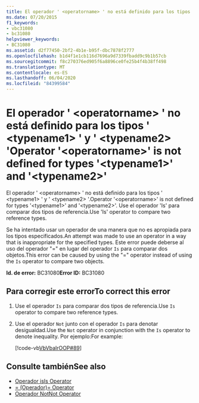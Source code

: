 ```yaml
---
title: El operador ' <operatorname> ' no está definido para los tipos ' <typename1> ' y ' <typename2> '
ms.date: 07/20/2015
f1_keywords:
- vbc31080
- bc31080
helpviewer_keywords:
- BC31080
ms.assetid: d2f77450-2bf2-4b1e-b95f-dbc7878f2777
ms.openlocfilehash: b1d4f1e1cb116d7696a9d7339fbadd9c9b1b57cb
ms.sourcegitcommit: f8c270376ed905f6a8896ce0fe25b4f4b38ff498
ms.translationtype: MT
ms.contentlocale: es-ES
ms.lasthandoff: 06/04/2020
ms.locfileid: "84399584"
---
```

# <a name="operator-operatorname-is-not-defined-for-types-typename1-and-typename2"></a><span data-ttu-id="68cbe-102">El operador ' \<operatorname> ' no está definido para los tipos ' \<typename1> ' y ' \<typename2> '</span><span class="sxs-lookup"><span data-stu-id="68cbe-102">Operator '\<operatorname>' is not defined for types '\<typename1>' and '\<typename2>'</span></span>
<span data-ttu-id="68cbe-103">El operador ' \<operatorname> ' no está definido para los tipos ' \<typename1> ' y ' \<typename2> '.</span><span class="sxs-lookup"><span data-stu-id="68cbe-103">Operator '\<operatorname>' is not defined for types '\<typename1>' and '\<typename2>'.</span></span> <span data-ttu-id="68cbe-104">Use el operador 'Is' para comparar dos tipos de referencia.</span><span class="sxs-lookup"><span data-stu-id="68cbe-104">Use 'Is' operator to compare two reference types.</span></span>  
  
 <span data-ttu-id="68cbe-105">Se ha intentado usar un operador de una manera que no es apropiada para los tipos especificados.</span><span class="sxs-lookup"><span data-stu-id="68cbe-105">An attempt was made to use an operator in a way that is inappropriate for the specified types.</span></span> <span data-ttu-id="68cbe-106">Este error puede deberse al uso del operador "=" en lugar del operador `Is` para comparar dos objetos.</span><span class="sxs-lookup"><span data-stu-id="68cbe-106">This error can be caused by using the "=" operator instead of using the `Is` operator to compare two objects.</span></span>  
  
 <span data-ttu-id="68cbe-107">**Id. de error:** BC31080</span><span class="sxs-lookup"><span data-stu-id="68cbe-107">**Error ID:** BC31080</span></span>  
  
## <a name="to-correct-this-error"></a><span data-ttu-id="68cbe-108">Para corregir este error</span><span class="sxs-lookup"><span data-stu-id="68cbe-108">To correct this error</span></span>  
  
1. <span data-ttu-id="68cbe-109">Use el operador `Is` para comparar dos tipos de referencia.</span><span class="sxs-lookup"><span data-stu-id="68cbe-109">Use `Is` operator to compare two reference types.</span></span>  
  
2. <span data-ttu-id="68cbe-110">Use el operador `Not` junto con el operador `Is` para denotar desigualdad.</span><span class="sxs-lookup"><span data-stu-id="68cbe-110">Use the `Not` operator in conjunction with the `Is` operator to denote inequality.</span></span> <span data-ttu-id="68cbe-111">Por ejemplo:</span><span class="sxs-lookup"><span data-stu-id="68cbe-111">For example:</span></span>  
  
     [!code-vb[VbVbalrOOP#89](~/samples/snippets/visualbasic/VS_Snippets_VBCSharp/VbVbalrOOP/VB/OOP.vb#89)]
  
## <a name="see-also"></a><span data-ttu-id="68cbe-112">Consulte también</span><span class="sxs-lookup"><span data-stu-id="68cbe-112">See also</span></span>

- [<span data-ttu-id="68cbe-113">Operador is</span><span class="sxs-lookup"><span data-stu-id="68cbe-113">Is Operator</span></span>](../language-reference/operators/is-operator.md)
- [<span data-ttu-id="68cbe-114">= (Operador)</span><span class="sxs-lookup"><span data-stu-id="68cbe-114">= Operator</span></span>](../language-reference/operators/assignment-operator.md)
- [<span data-ttu-id="68cbe-115">Operador Not</span><span class="sxs-lookup"><span data-stu-id="68cbe-115">Not Operator</span></span>](../language-reference/operators/not-operator.md)
